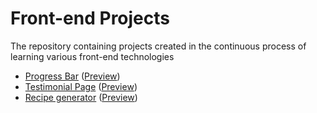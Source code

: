 # Front-end Projects
The repository containing projects created in the continuous process of learning various front-end technologies

- [Progress Bar](progress_bar) ([Preview](https://helitopia.github.io/front_end_projects/progress_bar/src))
- [Testimonial Page](testimonial_panel) ([Preview](https://helitopia.github.io/front_end_projects/testimonial_panel/src))
- [Recipe generator](random_recipe_generator) ([Preview](https://helitopia.github.io/front_end_projects/random_recipe_generator/src))